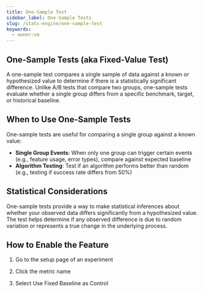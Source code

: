 ```yaml
---
title: One-Sample Test
sidebar_label: One-Sample Tests
slug: /stats-engine/one-sample-test
keywords:
  - owner:vm
---
```


## One-Sample Tests (aka Fixed-Value Test)

A one-sample test compares a single sample of data against a known or hypothesized value to determine if there is a statistically significant difference. Unlike A/B tests that compare two groups, one-sample tests evaluate whether a single group differs from a specific benchmark, target, or historical baseline.

## When to Use One-Sample Tests

One-sample tests are useful for comparing a single group against a known value:

- **Single Group Events**: When only one group can trigger certain events (e.g., feature usage, error types), compare against expected baseline
- **Algorithm Testing**: Test if an algorithm performs better than random (e.g., testing if success rate differs from 50%)

## Statistical Considerations

One-sample tests provide a way to make statistical inferences about whether your observed data differs significantly from a hypothesized value. The test helps determine if any observed difference is due to random variation or represents a true change in the underlying process.

## How to Enable the Feature

1. Go to the setup page of an experiment

2. Click the metric name

3. Select Use Fixed Baseline as Control
